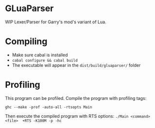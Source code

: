 GLuaParser
==========

WIP Lexer/Parser for Garry's mod's variant of Lua.

# Compiling

- Make sure cabal is installed
- `cabal configure && cabal build`
- The executable will appear in the `dist/build/gluaparser/` folder

# Profiling
This program can be profiled. Compile the program with profiling tags:

`ghc --make -prof -auto-all -rtsopts Main`

Then execute the compiled program with RTS options:
`./Main <command> <file>  +RTS -K100M -p -hc`
